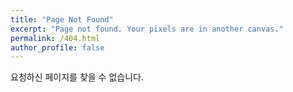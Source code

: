 ```yaml
---
title: "Page Not Found"
excerpt: "Page not found. Your pixels are in another canvas."
permalink: /404.html
author_profile: false
---
```


요청하신 페이지를 찾을 수 없습니다.

<script>
  var GOOG_FIXURL_LANG = 'en';
  var GOOG_FIXURL_SITE = 'https://kyhan-91.github.io'
</script>
<script src="https://linkhelp.clients.google.com/tbproxy/lh/wm/fixurl.js">
</script>